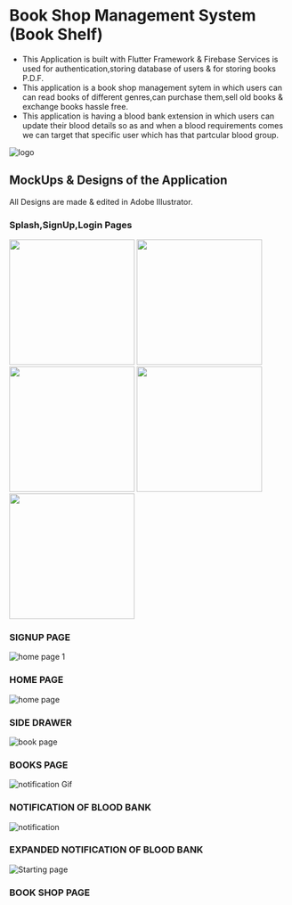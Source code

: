 # Book Shop Management System (Book Shelf)

* This Application is built with Flutter Framework & Firebase Services is used for authentication,storing database of users & for storing books P.D.F.
* This application is a book shop management sytem in which users can can read books of different genres,can purchase them,sell old books & exchange books hassle free.
* This application is having a blood bank extension in which users can update their blood details so as and when a blood requirements comes we can target that specific user which has that partcular blood group.  

![logo](https://user-images.githubusercontent.com/59786443/121806819-0a3ae480-cc6f-11eb-9cf8-37010ea43dbe.png)


## MockUps & Designs of the Application 

All Designs are made & edited in Adobe Illustrator.

### Splash,SignUp,Login Pages

<p float="left">
  <img src="https://user-images.githubusercontent.com/59786443/121807040-15dadb00-cc70-11eb-8f5e-d202b2f40cdf.png" width="225" />
  <img src="https://user-images.githubusercontent.com/59786443/121806816-07d88a80-cc6f-11eb-9632-ae442a71c8af.gif" width="225" /> 
  <img src="https://user-images.githubusercontent.com/59786443/121807118-79650880-cc70-11eb-9aa2-afb0071e981c.png" width="225" />
  <img src="https://user-images.githubusercontent.com/59786443/121807004-dd3b0180-cc6f-11eb-86ea-1bb4e7435659.png" width="225" />
  <img src="https://user-images.githubusercontent.com/59786443/121806980-cac0c800-cc6f-11eb-83b0-93360b0a341c.png" width="225" />
</p>

### SIGNUP PAGE
![home page 1](https://user-images.githubusercontent.com/59786443/121806744-c9db6680-cc6e-11eb-92f9-b3579b9e7c05.png)
### HOME PAGE
![home page](https://user-images.githubusercontent.com/59786443/121806768-d8c21900-cc6e-11eb-89e5-19426c5bd52d.png)
### SIDE DRAWER
![book page](https://user-images.githubusercontent.com/59786443/121806733-b8925a00-cc6e-11eb-8f66-4134ce326ca2.png)
### BOOKS PAGE
![notification Gif](https://user-images.githubusercontent.com/59786443/121806820-0ad37b00-cc6f-11eb-98bc-8dd76f667818.gif)
### NOTIFICATION OF BLOOD BANK
![notification](https://user-images.githubusercontent.com/59786443/121806822-0d35d500-cc6f-11eb-8e41-07f39f5c4180.png)
### EXPANDED NOTIFICATION OF BLOOD BANK
![Starting page](https://user-images.githubusercontent.com/59786443/121806829-11fa8900-cc6f-11eb-97e7-bd267dd5a194.png)
### BOOK SHOP PAGE
